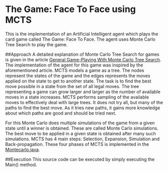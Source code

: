 # The Game: Face To Face using MCTS
This is the implementation of an Artificial Intelligent agent which plays the card game
called The Game: Face To Face. The agent uses Monte Carlo Tree Search to play the game.

##Approach
A detailed explanation of Monte Carlo Tree Search for games is given in the article 
[General Game-Playing With Monte Carlo Tree Search](https://medium.com/@quasimik/monte-carlo-tree-search-applied-to-letterpress-34f41c86e238).
The implementation of the agent for this game was inspired by the aforementioned article. MCTS models a game as a tree. 
The nodes represent the states of the game and the edges represents the moves applied on the state to get to another state. 
The task is to find the best move possible in a state from the set of all legal moves. The tree representing a game can grow
 larger and larger as the number of available moves in a state increases. MCTS performs sampling of the available moves to 
 effectively deal with large trees. It does not try all, but many of the paths to find the best move. 
 As it tries new paths, it gains more knowledge about which paths are good and should be tried next.
 
 For this Monte Carlo does multiple simulations of the game from a given state until a winner is obtained. These are called 
 Monte Carlo simulations. The best move to be applied in a given state is obtained after many such simulations. MCTS has 4 main steps: 
 Selection, Expansion, Simulation and Back-propagation. These four phases of MCTS is implemented in the 
 [Montecarlo.java](https://github.com/CatherineChiramel/FaceToFace/blob/master/src/main/java/Montecarlo.java).
 
##Execution
This source code can be executed by simply executing the Main() method.
